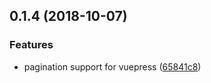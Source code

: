 <a name="0.1.4"></a>
## 0.1.4 (2018-10-07)


### Features

* pagination support for vuepress ([65841c8](https://github.com/Yubisaki/vuepress-plugin-pagination/commit/65841c8))



